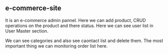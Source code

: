 ## e-commerce-site

It is an e-commerce admin pannel. Here we can add product, CRUD operations on the product and there status. Here we can see user list in User Master section.

We can see categories and also see caontact list and delete them. The most important thing we can monitoring order list here.

